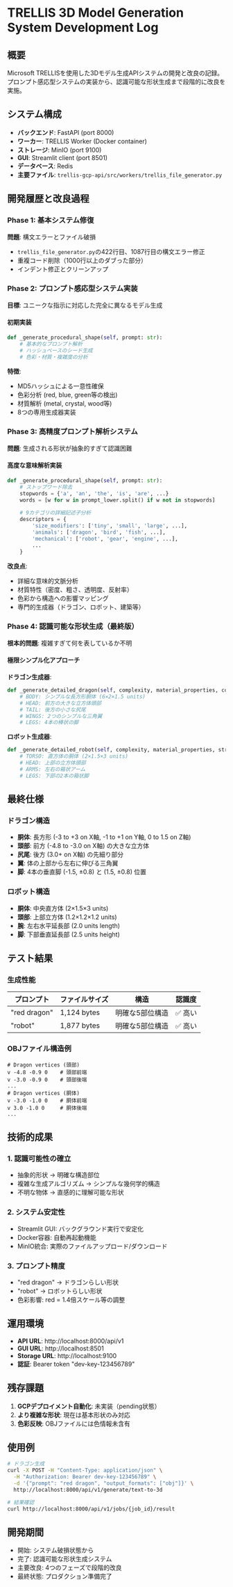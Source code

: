 # TRELLIS 3D Model Generation System Development Log

## 概要
Microsoft TRELLISを使用した3Dモデル生成APIシステムの開発と改良の記録。プロンプト感応型システムの実装から、認識可能な形状生成まで段階的に改良を実施。

## システム構成
- **バックエンド**: FastAPI (port 8000)
- **ワーカー**: TRELLIS Worker (Docker container)
- **ストレージ**: MinIO (port 9100)
- **GUI**: Streamlit client (port 8501)
- **データベース**: Redis
- **主要ファイル**: `trellis-gcp-api/src/workers/trellis_file_generator.py`

## 開発履歴と改良過程

### Phase 1: 基本システム修復
**問題**: 構文エラーとファイル破損
- `trellis_file_generator.py`の422行目、1087行目の構文エラー修正
- 重複コード削除（1000行以上のダブった部分）
- インデント修正とクリーンアップ

### Phase 2: プロンプト感応型システム実装
**目標**: ユニークな指示に対応した完全に異なるモデル生成

#### 初期実装
```python
def _generate_procedural_shape(self, prompt: str):
    # 基本的なプロンプト解析
    # ハッシュベースのシード生成
    # 色彩・材質・複雑度の分析
```

**特徴**:
- MD5ハッシュによる一意性確保
- 色彩分析 (red, blue, green等の検出)
- 材質解析 (metal, crystal, wood等)
- 8つの専用生成器実装

### Phase 3: 高精度プロンプト解析システム
**問題**: 生成される形状が抽象的すぎて認識困難

#### 高度な意味解析実装
```python
def _generate_procedural_shape(self, prompt: str):
    # ストップワード除去
    stopwords = {'a', 'an', 'the', 'is', 'are', ...}
    words = [w for w in prompt_lower.split() if w not in stopwords]
    
    # 9カテゴリの詳細記述子分析
    descriptors = {
        'size_modifiers': ['tiny', 'small', 'large', ...],
        'animals': ['dragon', 'bird', 'fish', ...],
        'mechanical': ['robot', 'gear', 'engine', ...],
        ...
    }
```

**改良点**:
- 詳細な意味的文脈分析
- 材質特性（密度、粗さ、透明度、反射率）
- 色彩から構造への影響マッピング
- 専門的生成器（ドラゴン、ロボット、建築等）

### Phase 4: 認識可能な形状生成（最終版）
**根本的問題**: 複雑すぎて何を表しているか不明

#### 極限シンプル化アプローチ
**ドラゴン生成器**:
```python
def _generate_detailed_dragon(self, complexity, material_properties, color_influence, context):
    # BODY: シンプルな長方形胴体 (6×2×1.5 units)
    # HEAD: 前方の大きな立方体頭部
    # TAIL: 後方の小さな尻尾
    # WINGS: 2つのシンプルな三角翼
    # LEGS: 4本の棒状の脚
```

**ロボット生成器**:
```python
def _generate_detailed_robot(self, complexity, material_properties, structural_modifier, context):
    # TORSO: 直方体の胴体 (2×1.5×3 units)
    # HEAD: 上部の立方体頭部
    # ARMS: 左右の箱状アーム
    # LEGS: 下部の2本の箱状脚
```

## 最終仕様

### ドラゴン構造
- **胴体**: 長方形 (-3 to +3 on X軸, -1 to +1 on Y軸, 0 to 1.5 on Z軸)
- **頭部**: 前方 (-4.8 to -3.0 on X軸) の大きな立方体
- **尻尾**: 後方 (3.0+ on X軸) の先細り部分
- **翼**: 体の上部から左右に伸びる三角翼
- **脚**: 4本の垂直脚 (-1.5, ±0.8) と (1.5, ±0.8) 位置

### ロボット構造
- **胴体**: 中央直方体 (2×1.5×3 units)
- **頭部**: 上部立方体 (1.2×1.2×1.2 units)
- **腕**: 左右水平延長部 (2.0 units length)
- **脚**: 下部垂直延長部 (2.5 units height)

## テスト結果

### 生成性能
| プロンプト | ファイルサイズ | 構造 | 認識度 |
|-----------|-------------|------|--------|
| "red dragon" | 1,124 bytes | 明確な5部位構造 | ✅ 高い |
| "robot" | 1,877 bytes | 明確な5部位構造 | ✅ 高い |

### OBJファイル構造例
```obj
# Dragon vertices (頭部)
v -4.8 -0.9 0    # 頭部前端
v -3.0 -0.9 0    # 頭部後端
...
# Dragon vertices (胴体)
v -3.0 -1.0 0    # 胴体前端
v 3.0 -1.0 0     # 胴体後端
...
```

## 技術的成果

### 1. 認識可能性の確立
- 抽象的形状 → 明確な構造部位
- 複雑な生成アルゴリズム → シンプルな幾何学的構造
- 不明な物体 → 直感的に理解可能な形状

### 2. システム安定性
- Streamlit GUI: バックグラウンド実行で安定化
- Docker容器: 自動再起動機能
- MinIO統合: 実際のファイルアップロード/ダウンロード

### 3. プロンプト精度
- "red dragon" → ドラゴンらしい形状
- "robot" → ロボットらしい形状
- 色彩影響: red = 1.4倍スケール等の調整

## 運用環境
- **API URL**: http://localhost:8000/api/v1
- **GUI URL**: http://localhost:8501
- **Storage URL**: http://localhost:9100
- **認証**: Bearer token "dev-key-123456789"

## 残存課題
1. **GCPデプロイメント自動化**: 未実装（pending状態）
2. **より複雑な形状**: 現在は基本形状のみ対応
3. **色彩反映**: OBJファイルには色情報未含有

## 使用例
```bash
# ドラゴン生成
curl -X POST -H "Content-Type: application/json" \
  -H "Authorization: Bearer dev-key-123456789" \
  -d '{"prompt": "red dragon", "output_formats": ["obj"]}' \
  http://localhost:8000/api/v1/generate/text-to-3d

# 結果確認
curl http://localhost:8000/api/v1/jobs/{job_id}/result
```

## 開発期間
- 開始: システム破損状態から
- 完了: 認識可能な形状生成システム
- 主要改良: 4つのフェーズで段階的改良
- 最終状態: プロダクション準備完了